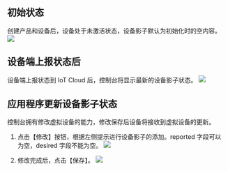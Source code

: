 ## 初始状态

创建产品和设备后，设备处于未激活状态，设备影子默认为初始化时的空内容。
![](http://imgcache.tcecqpoc.fsphere.cn/image/main.qcloudimg.com/raw/e658b6533b09e67d430a79fcbd5c8cd0.png)
 
## 设备端上报状态后

设备端上报状态到 IoT Cloud 后，控制台将显示最新的设备影子状态。
![](http://imgcache.tcecqpoc.fsphere.cn/image/mc.qcloudimg.com/static/img/4ec3a2945609995e6c923f3470b24757/shadow_update_detail.png)
 
## 应用程序更新设备影子状态
控制台拥有修改虚拟设备的能力，修改保存后设备将接收到虚拟设备的更新。
1. 点击【修改】按钮，根据左侧提示进行设备影子的添加。reported 字段可以为空，desired 字段不能为空。
![](http://imgcache.tcecqpoc.fsphere.cn/image/mc.qcloudimg.com/static/img/a52b7c7a80a3844aac2ab7bc2bb0078f/shadow_modi.png)

2. 修改完成后，点击【保存】。
![](http://imgcache.tcecqpoc.fsphere.cn/image/mc.qcloudimg.com/static/img/47947693ae9452e7ace60e28864294c3/shadow_save.png)
